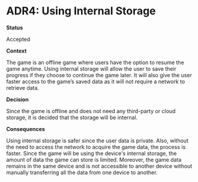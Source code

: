 # ADR4: Using Internal Storage

**Status**

Accepted

**Context**

The game is an offline game where users have the option to resume the game anytime. Using internal storage will allow the user to save their progress if they choose to continue the game later. It will also give the user faster access to the game’s saved data as it will not require a network to retrieve data.

**Decision**

Since the game is offline and does not need any third-party or cloud storage, it is decided that the storage will be internal.

**Consequences**

Using internal storage is safer since the user data is private. Also, without the need to access the network to acquire the game data, the process is faster. Since the game will be using the device's internal storage, the amount of data the game can store is limited. Moreover, the game data remains in the same device and is not accessible to another device without manually transferring all the data from one device to another.
